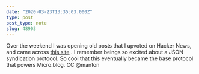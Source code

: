 ```yaml
---
date: "2020-03-23T13:35:03.000Z"
type: post 
post_type: note
slug: 48903
---
```

Over the weekend I was opening old posts that I upvoted on Hacker News, and came across [this site](https://tinyurl.com/ktyfajy)  . I remember beings so excited about a JSON syndication protocol. So cool that this eventually became the base protocol that powers Micro.blog. CC @manton

